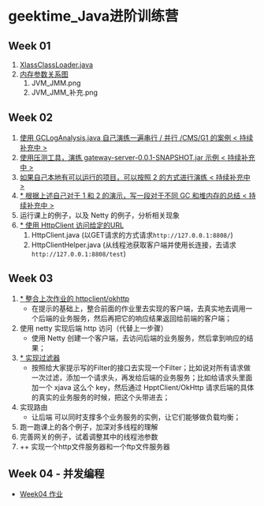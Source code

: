 # geektime_Java进阶训练营

## Week 01

1. [XlassClassLoader.java](https://github.com/J-doIt/geektime_java_tc/blob/main/k-jvm/src/main/java/org/kayla/jvm/XlassClassLoader.java)
2. [内存参数关系图](https://github.com/J-doIt/geektime_java_tc/tree/main/resources/week01)
   1.  JVM_JMM.png
   2.  JVM_JMM_补充.png

## Week 02

1. [ 使用 GCLogAnalysis.java 自己演练一遍串行 / 并行 /CMS/G1 的案例 < 持续补充中 >  ](https://github.com/J-doIt/geektime_java_tc/blob/main/resources/week02/Week02%E4%BD%9C%E4%B8%9A-1.md)
2. [ 使用压测工具，演练 gateway-server-0.0.1-SNAPSHOT.jar 示例 < 持续补充中 > ](https://github.com/J-doIt/geektime_java_tc/blob/main/resources/week02/Week02%E4%BD%9C%E4%B8%9A-2.md)
3. [ 如果自己本地有可以运行的项目，可以按照 2 的方式进行演练 < 持续补充中 > ](https://github.com/J-doIt/geektime_java_tc/blob/main/resources/week02/Week02%E4%BD%9C%E4%B8%9A-3.md)
4. [ * 根据上述自己对于 1 和 2 的演示，写一段对于不同 GC 和堆内存的总结 < 持续补充中 > ](https://github.com/J-doIt/geektime_java_tc/blob/main/resources/week02/Week02%E4%BD%9C%E4%B8%9A-4.md)
5. 运行课上的例子，以及 Netty 的例子，分析相关现象
6. [ * 使用 HttpClient 访问给定的URL ](https://github.com/J-doIt/geektime_java_tc/tree/main/k-nio/src/main/java/org/kayla/nio/httpclient/client)
   1.  HttpClient.java (以GET请求的方式请求`http://127.0.0.1:8808/`)
   2.  HttpClientHelper.java (从线程池获取客户端并使用长连接，去请求`http://127.0.0.1:8808/test`)

## Week 03
1. [ * 整合上次作业的 httpclient/okhttp ]()
   - 在提示的基础上，整合前面的作业里去实现的客户端，去真实地去调用一个后端的业务服务，然后再把它的响应结果返回给前端的客户端；
2. 使用 netty 实现后端 http 访问（代替上一步骤）
   - 使用 Netty 创建一个客户端，去访问后端的业务服务，然后拿到响应的结果；
3. [ * 实现过滤器 ](https://github.com/J-doIt/geektime_java_tc/blob/main/k-nio-02/src/main/java/org/kayla/gateway/NettyServerApplication.java)
   - 按照给大家提示写的Filter的接口去实现一个Filter；比如说对所有请求做一次过滤，添加一个请求头，再发给后端的业务服务；比如给请求头里面加一个 xjava 这么个 key，然后通过 HpptClient/OkHttp 请求后端的具体的真实的业务服务的时候，把这个头带进去；
4. 实现路由
   - 让后端 可以同时支撑多个业务服务的实例，让它们能够做负载均衡；
5. 跑一跑课上的各个例子，加深对多线程的理解
6. 完善网关的例子，试着调整其中的线程池参数
7. ++ 实现一个http文件服务器和一个ftp文件服务器

## Week 04 - 并发编程
- [Week04 作业](https://github.com/J-doIt/geektime_java_tc/tree/main/k-concurrency)
